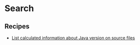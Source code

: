 # Search

## Recipes

* [List calculated information about Java version on source files](./aboutjavaversion.md)


